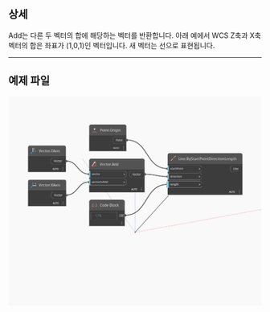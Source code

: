 ## 상세
Add는 다른 두 벡터의 합에 해당하는 벡터를 반환합니다. 아래 예에서 WCS Z축과 X축 벡터의 합은 좌표가 (1,0,1)인 벡터입니다. 새 벡터는 선으로 표현됩니다.
___
## 예제 파일

![Add](./Autodesk.DesignScript.Geometry.Vector.Add_img.jpg)

